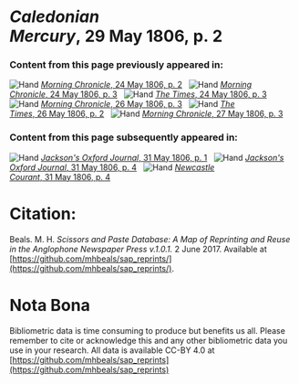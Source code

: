 # *Caledonian Mercury*, 29 May 1806, p. 2  
  
### Content from this page previously appeared in:  
![Hand](http://scissorsandpaste.net/wp-content/uploads/2017/06/smallhandpointer.png) [*Morning Chronicle*, 24 May 1806, p. 2](https://mhbeals.github.io/sap_html/Morning-Chronicle/Morning-Chronicle-24-May-1806-p-2)  
![Hand](http://scissorsandpaste.net/wp-content/uploads/2017/06/smallhandpointer.png) [*Morning Chronicle*, 24 May 1806, p. 3](https://mhbeals.github.io/sap_html/Morning-Chronicle/Morning-Chronicle-24-May-1806-p-3)  
![Hand](http://scissorsandpaste.net/wp-content/uploads/2017/06/smallhandpointer.png) [*The Times*, 24 May 1806, p. 3](https://mhbeals.github.io/sap_html/The-Times/The-Times-24-May-1806-p-3)  
![Hand](http://scissorsandpaste.net/wp-content/uploads/2017/06/smallhandpointer.png) [*Morning Chronicle*, 26 May 1806, p. 3](https://mhbeals.github.io/sap_html/Morning-Chronicle/Morning-Chronicle-26-May-1806-p-3)  
![Hand](http://scissorsandpaste.net/wp-content/uploads/2017/06/smallhandpointer.png) [*The Times*, 26 May 1806, p. 2](https://mhbeals.github.io/sap_html/The-Times/The-Times-26-May-1806-p-2)  
![Hand](http://scissorsandpaste.net/wp-content/uploads/2017/06/smallhandpointer.png) [*Morning Chronicle*, 27 May 1806, p. 3](https://mhbeals.github.io/sap_html/Morning-Chronicle/Morning-Chronicle-27-May-1806-p-3)  
  
### Content from this page subsequently appeared in:  
![Hand](http://scissorsandpaste.net/wp-content/uploads/2017/06/smallhandpointer.png) [*Jackson's Oxford Journal*, 31 May 1806, p. 1](https://mhbeals.github.io/sap_html/Jackson's-Oxford-Journal/Jackson's-Oxford-Journal-31-May-1806-p-1)  
![Hand](http://scissorsandpaste.net/wp-content/uploads/2017/06/smallhandpointer.png) [*Jackson's Oxford Journal*, 31 May 1806, p. 4](https://mhbeals.github.io/sap_html/Jackson's-Oxford-Journal/Jackson's-Oxford-Journal-31-May-1806-p-4)  
![Hand](http://scissorsandpaste.net/wp-content/uploads/2017/06/smallhandpointer.png) [*Newcastle Courant*, 31 May 1806, p. 4](https://mhbeals.github.io/sap_html/Newcastle-Courant/Newcastle-Courant-31-May-1806-p-4)  


# Citation: 

Beals. M. H. *Scissors and Paste Database: A Map of Reprinting and Reuse in the Anglophone Newspaper Press v.1.0.1.* 2 June 2017. Available at [https://github.com/mhbeals/sap_reprints/](https://github.com/mhbeals/sap_reprints/). 

# Nota Bona

Bibliometric data is time consuming to produce but benefits us all. Please remember to cite or acknowledge this and any other bibliometric data you use in your research. All data is available CC-BY 4.0 at [https://github.com/mhbeals/sap_reprints](https://github.com/mhbeals/sap_reprints)